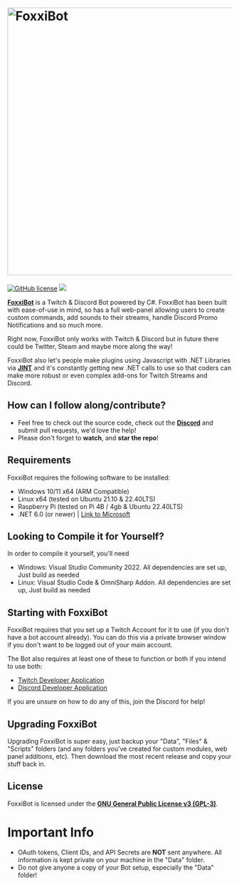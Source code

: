 # <img alt="FoxxiBot" src="https://gibzfgc.github.io/FoxxiBot/assets/img/FoxxiLogo_Full.svg" width="600px"/>

[![GitHub license](https://img.shields.io/github/license/GibzFGC/FoxxiBot)](https://github.com/GibzFGC/FoxxiBot/blob/main/LICENSE)
[<img src="https://discordapp.com/api/guilds/941648989437198346/widget.png?style=shield">](https://discord.gg/TeRCVh2xBQ)

[**FoxxiBot**](https://gibzfgc.github.io/FoxxiBot/) is a Twitch & Discord Bot powered by C#. FoxxiBot has been built with ease-of-use in mind, so has a full web-panel allowing users to create custom commands, add sounds to their streams, handle Discord Promo Notifications and so much more.

Right now, FoxxiBot only works with Twitch & Discord but in future there could be Twitter, Steam and maybe more along the way!

FoxxiBot also let's people make plugins using Javascript with .NET Libraries via [**JINT**](https://github.com/sebastienros/jint) and it's constantly getting new .NET calls to use so that coders can make more robust or even complex add-ons for Twitch Streams and Discord.

## How can I follow along/contribute?

* Feel free to check out the source code, check out the [**Discord**](https://discord.gg/TeRCVh2xBQ) and submit pull requests, we'd love the help!
* Please don't forget to **watch**, and **star the repo**!

## Requirements

FoxxiBot requires the following software to be installed:
- Windows 10/11 x64 (ARM Compatible)
- Linux x64 (tested on Ubuntu 21.10 & 22.40LTS)
- Raspberry Pi (tested on Pi 4B / 4gb & Ubuntu 22.40LTS)
- .NET 6.0 (or newer) | [Link to Microsoft](https://dotnet.microsoft.com/en-us/download)

## Looking to Compile it for Yourself?
In order to compile it yourself, you'll need
- Windows: Visual Studio Community 2022. All dependencies are set up, Just build as needed
- Linux: Visual Studio Code & OmniSharp Addon. All dependencies are set up, Just build as needed

## Starting with FoxxiBot

FoxxiBot requires that you set up a Twitch Account for it to use (if you don't have a bot account already). You can do this via a private browser window if you don't want to be logged out of your main account.

The Bot also requires at least one of these to function or both if you intend to use both:
- [Twitch Developer Application](https://dev.twitch.tv) 
- [Discord Developer Application](https://discord.com/developers/applications)

If you are unsure on how to do any of this, join the Discord for help!

## Upgrading FoxxiBot

Upgrading FoxxiBot is super easy, just backup your "Data", "Files" & "Scripts" folders (and any folders you've created for custom modules, web panel additions, etc). Then download the most recent release and copy your stuff back in.

## License

FoxxiBot is licensed under the [**GNU General Public License v3 (GPL-3)**](https://www.gnu.org/copyleft/gpl.html).

# Important Info
- OAuth tokens, Client IDs, and API Secrets are **NOT** sent anywhere. All information is kept private on your machine in the "Data" folder.
- Do not give anyone a copy of your Bot setup, especially the "Data" folder!
